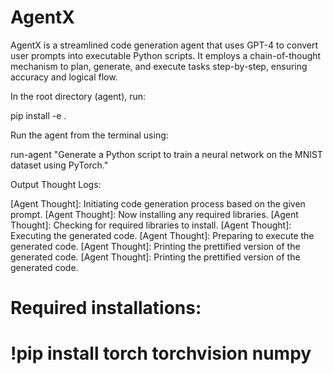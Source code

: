 # AgentX
AgentX is a streamlined code generation agent that uses GPT-4 to convert user prompts into executable Python scripts. It employs a chain-of-thought mechanism to plan, generate, and execute tasks step-by-step, ensuring accuracy and logical flow.


 In the root directory (agent), run:
 
 pip install -e .

 Run the agent from the terminal using:
 
 run-agent "Generate a Python script to train a neural network on the MNIST dataset using PyTorch."


 Output Thought Logs:

[Agent Thought]: Initiating code generation process based on the given prompt.
[Agent Thought]: Now installing any required libraries.
[Agent Thought]: Checking for required libraries to install.
[Agent Thought]: Executing the generated code.
[Agent Thought]: Preparing to execute the generated code.
[Agent Thought]: Printing the prettified version of the generated code.
[Agent Thought]: Printing the prettified version of the generated code.
# Required installations:
# !pip install torch torchvision numpy


